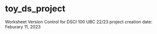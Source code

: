# toy_ds_project
Worksheet Version Control for DSCI 100 UBC 22/23 
project creation date: Feburary 11, 2023
